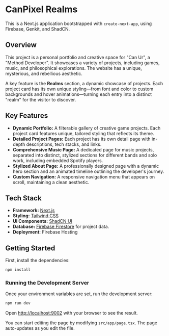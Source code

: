 # CanPixel Realms

This is a Next.js application bootstrapped with `create-next-app`, using Firebase, Genkit, and ShadCN.

## Overview

This project is a personal portfolio and creative space for "Can Ur", a "Method Developer". It showcases a variety of projects, including games, music, and philosophical explorations. The website has a unique, mysterious, and rebellious aesthetic.

A key feature is the **Realms** section, a dynamic showcase of projects. Each project card has its own unique styling—from font and color to custom backgrounds and hover animations—turning each entry into a distinct "realm" for the visitor to discover.

## Key Features

- **Dynamic Portfolio:** A filterable gallery of creative game projects. Each project card features unique, tailored styling that reflects its theme.
- **Detailed Project Pages:** Each project has its own detail page with in-depth descriptions, tech stacks, and links.
- **Comprehensive Music Page:** A dedicated page for music projects, separated into distinct, stylized sections for different bands and solo work, including embedded Spotify players.
- **Stylized About Page:** A professionally designed page with a dynamic hero section and an animated timeline outlining the developer's journey.
- **Custom Navigation:** A responsive navigation menu that appears on scroll, maintaining a clean aesthetic.

## Tech Stack

- **Framework:** [Next.js](https://nextjs.org/)
- **Styling:** [Tailwind CSS](https://tailwindcss.com/)
- **UI Components:** [ShadCN UI](https://ui.shadcn.com/)
- **Database:** [Firebase Firestore](https://firebase.google.com/docs/firestore) for project data.
- **Deployment:** Firebase Hosting

## Getting Started

First, install the dependencies:
```bash
npm install
```

### Running the Development Server

Once your environment variables are set, run the development server:

```bash
npm run dev
```

Open [http://localhost:9002](http://localhost:9002) with your browser to see the result.

You can start editing the page by modifying `src/app/page.tsx`. The page auto-updates as you edit the file.
##
#
#